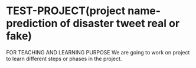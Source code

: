 # TEST-PROJECT(project name- prediction of disaster tweet real or fake)
FOR TEACHING AND LEARNING PURPOSE
We are going to work on project to learn different steps or phases in the project.
